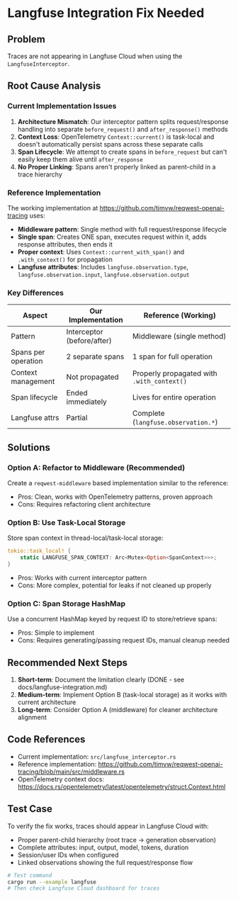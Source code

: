 # Langfuse Integration Fix Needed

## Problem
Traces are not appearing in Langfuse Cloud when using the `LangfuseInterceptor`.

## Root Cause Analysis

### Current Implementation Issues
1. **Architecture Mismatch**: Our interceptor pattern splits request/response handling into separate `before_request()` and `after_response()` methods
2. **Context Loss**: OpenTelemetry `Context::current()` is task-local and doesn't automatically persist spans across these separate calls
3. **Span Lifecycle**: We attempt to create spans in `before_request` but can't easily keep them alive until `after_response`
4. **No Proper Linking**: Spans aren't properly linked as parent-child in a trace hierarchy

### Reference Implementation
The working implementation at https://github.com/timvw/reqwest-openai-tracing uses:
- **Middleware pattern**: Single method with full request/response lifecycle
- **Single span**: Creates ONE span, executes request within it, adds response attributes, then ends it
- **Proper context**: Uses `Context::current_with_span()` and `.with_context()` for propagation
- **Langfuse attributes**: Includes `langfuse.observation.type`, `langfuse.observation.input`, `langfuse.observation.output`

### Key Differences

| Aspect | Our Implementation | Reference (Working) |
|--------|-------------------|---------------------|
| Pattern | Interceptor (before/after) | Middleware (single method) |
| Spans per operation | 2 separate spans | 1 span for full operation |
| Context management | Not propagated | Properly propagated with `.with_context()` |
| Span lifecycle | Ended immediately | Lives for entire operation |
| Langfuse attrs | Partial | Complete (`langfuse.observation.*`) |

## Solutions

### Option A: Refactor to Middleware (Recommended)
Create a `reqwest-middleware` based implementation similar to the reference:
- Pros: Clean, works with OpenTelemetry patterns, proven approach
- Cons: Requires refactoring client architecture

### Option B: Use Task-Local Storage
Store span context in thread-local/task-local storage:
```rust
tokio::task_local! {
    static LANGFUSE_SPAN_CONTEXT: Arc<Mutex<Option<SpanContext>>>;
}
```
- Pros: Works with current interceptor pattern
- Cons: More complex, potential for leaks if not cleaned up properly

### Option C: Span Storage HashMap
Use a concurrent HashMap keyed by request ID to store/retrieve spans:
- Pros: Simple to implement
- Cons: Requires generating/passing request IDs, manual cleanup needed

## Recommended Next Steps

1. **Short-term**: Document the limitation clearly (DONE - see docs/langfuse-integration.md)
2. **Medium-term**: Implement Option B (task-local storage) as it works with current architecture
3. **Long-term**: Consider Option A (middleware) for cleaner architecture alignment

## Code References

- Current implementation: `src/langfuse_interceptor.rs`
- Reference implementation: https://github.com/timvw/reqwest-openai-tracing/blob/main/src/middleware.rs
- OpenTelemetry context docs: https://docs.rs/opentelemetry/latest/opentelemetry/struct.Context.html

## Test Case

To verify the fix works, traces should appear in Langfuse Cloud with:
- Proper parent-child hierarchy (root trace → generation observation)
- Complete attributes: input, output, model, tokens, duration
- Session/user IDs when configured
- Linked observations showing the full request/response flow

```bash
# Test command
cargo run --example langfuse
# Then check Langfuse Cloud dashboard for traces
```

